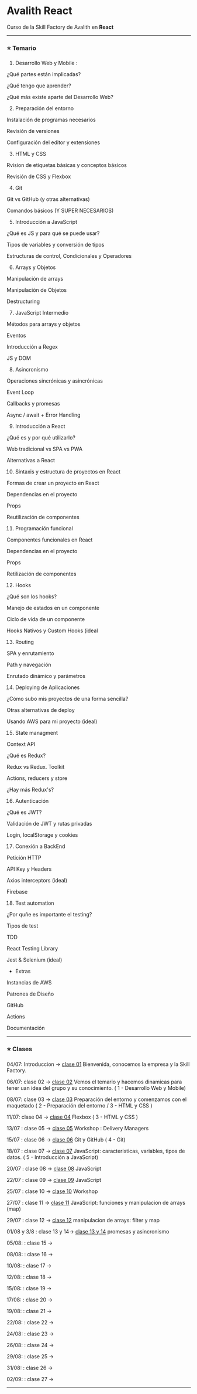 # Avalith React

Curso de la Skill Factory de Avalith en **React**

---

### :star: Temario

1. Desarrollo Web y Mobile :

¿Qué partes están implicadas?

¿Qué tengo que aprender?

¿Qué más existe aparte del Desarrollo Web?

2. Preparación del entorno

Instalación de programas necesarios

Revisión de versiones

Configuración del editor y extensiones

3. HTML y CSS

Rvision de etiquetas básicas y conceptos básicos 

Revisión de CSS y Flexbox

4. Git

Git vs GitHub (y otras alternativas)

Comandos básicos (Y SUPER NECESARIOS)

5. Introducción a JavaScript

¿Qué es JS y para qué se puede usar?

Tipos de variables y conversión de tipos

Estructuras de control, Condicionales y Operadores

6. Arrays y Objetos

Manipulación de arrays 

Manipulación de Objetos

Destructuring

7. JavaScript Intermedio

Métodos para arrays y objetos

Eventos

Introducción a Regex

JS y DOM

8. Asincronismo

Operaciones sincrónicas y asincrónicas

Event Loop

Callbacks y promesas

Async / await + Error Handling

9. Introducción a React

¿Qué es y por qué utilizarlo?

Web tradicional vs SPA vs PWA

Alternativas a React

10. Sintaxis y estructura de proyectos en React

Formas de crear un proyecto en React

Dependencias en el proyecto

Props

Reutilización de componentes

11. Programación funcional

Componentes funcionales en React

Dependencias en el proyecto

Props

Retilización de componentes

12. Hooks

¿Qué son los hooks?

Manejo de estados en un componente

Ciclo de vida de un componente

Hooks Nativos y Custom Hooks (ideal

13. Routing

SPA y enrutamiento

Path y navegación

Enrutado dinámico y parámetros

14. Deploying de Aplicaciones

¿Cómo subo mis proyectos de una forma sencilla?

Otras alternativas de deploy

Usando AWS para mi proyecto (ideal)

15. State managment

Context API

¿Qué es Redux?

Redux vs Redux. Toolkit

Actions, reducers y store

¿Hay más Redux's?

16. Autenticación

¿Qué es JWT?

Validación de JWT y rutas privadas

Login, localStorage y cookies

17. Conexión a BackEnd

Petición HTTP

API Key y Headers

Axios interceptors (ideal)

Firebase

18. Test automation

¿Por quñe es importante el testing?

Tipos de test

TDD

React Testing Library

Jest & Selenium (ideal)

- Extras

Instancias de AWS

Patrones de Diseño

GitHub

Actions

Documentación

---

### :star: Clases

04/07: Introduccion -> [clase 01](https://github.com/eugenia1984/Avalith-React/tree/main/clase01) Bienvenida, conocemos la empresa y la Skill Factory.

06/07: clase 02 -> [clase 02](https://github.com/eugenia1984/Avalith-React/tree/main/clase02) Vemos el temario y hacemos dinamicas para tener uan idea del grupo y su conocimiento. ( 1 - Desarrollo Web y Mobile)

08/07: clase 03 -> [clase 03](https://github.com/eugenia1984/Avalith-React/tree/main/clase03) Preparación del entorno y comenzamos con el maquetado ( 2 - Preparación del entorno / 3 -  HTML y CSS )

11/07: clase 04 -> [clase 04](https://github.com/eugenia1984/Avalith-React/tree/main/clase04) Flexbox ( 3 -  HTML y CSS )

13/07 : clase 05 -> [clase 05](https://github.com/eugenia1984/Avalith-React/tree/main/clase05) Workshop : Delivery Managers

15/07 : clase 06 -> [clase 06](https://github.com/eugenia1984/Avalith-React/tree/main/clase06) Git y GitHub ( 4 -  Git)

18/07 : clase 07 -> [clase 07](https://github.com/eugenia1984/Avalith-React/tree/main/clase07) JavaScript: caracteristicas, variables, tipos de datos. ( 5 - Introducción a JavaScript)

20/07 : clase 08 -> [clase 08](https://github.com/eugenia1984/Avalith-React/tree/main/clase08) JavaScript

22/07 : clase 09 -> [clase 09](https://github.com/eugenia1984/Avalith-React/tree/main/clase09) JavaScript

25/07 : clase 10 ->  [clase 10](https://github.com/eugenia1984/Avalith-React/tree/main/clase10) Workshop

27/07 : clase 11 -> [clase 11](https://github.com/eugenia1984/Avalith-React/tree/main/clase11) JavaScript: funciones y manipulacion de arrays  (map)

29/07 : clase 12 -> [clase 12](https://github.com/eugenia1984/Avalith-React/tree/main/clase12) manipulacion de arrays: filter y map

01/08 y 3/8 : clase 13 y 14->  [clase 13 y 14](https://github.com/eugenia1984/Avalith-React/tree/main/clase13_14) promesas y asincronismo

05/08: : clase 15 ->

08/08: : clase 16 ->

10/08: : clase 17 ->

12/08: : clase 18 ->

15/08: : clase 19 ->

17/08: : clase 20 ->

19/08: : clase 21 ->

22/08: : clase 22 ->

24/08: : clase 23 ->

26/08: : clase 24 ->

29/08: : clase 25 ->

31/08: : clase 26 ->

02/09: : clase 27 ->


---
